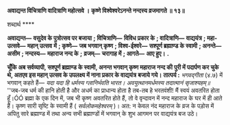 **अवाद्यन्त विचित्राणि वादित्राणि महोत्सवे ।** **कृष्णे विश्वेश्वरेऽनन्ते नन्दस्य व्रजमागते ॥ १३॥** 

शब्दार्थ **** 

**अवाद्यन्त—** **वसुदेव के पुत्रोत्सव पर बजाया** **; विचित्राणि—** **विविध प्रकार के** **; वादित्राणि—** **वाद्ययंत्र** **; महा-उत्सवे—** **महान् उत्सव** **में** **; कृष्णे—** **जब भगवान् कृष्ण** **; विश्व-ईश्वरे—** **सश्पूर्ण ब्रह्माण्ड के स्वामी** **; अनन्ते—** **असीम** **; नन्दस्य—** **महाराज नन्द के** **;** **व्रजम्—** **चरागाह में** **; आगते—** **आए हुए।** **.** 

**चूँकि अब सर्वव्यापी, सश्पूर्ण ब्रह्माण्ड के स्वामी, अनन्त भगवान् कृष्ण महाराज नन्द की** **पुरी में पदार्पण कर चुके थे, अतएव इस महान् उत्सव के उपलक्ष्य में नाना प्रकार के वाद्ययंत्र** **बजाये गये।** **तात्पर्य :** *भगवद्गीता* (४.७) में भगवान् कहते हैं— *यदा यदा हि धर्मस्य ग्लानिर्भवति भारत।* *अवयुत्थानमर्धमस्य तदात्मानं सृजाश्यहम्॥* ''जब-जब धर्म की हानि होती है और अधर्म का प्राधान्य होता है तब-तब हे भरतवंशी! मैं स्वयं अवतरित होता हूँ।ÓÓ ब्रह्मा के एक दिन में, जब भी कृष्ण अवतरित होते हैं, तो वे वृन्दावन में नन्द महाराज के घर में ही आते हैं। कृष्ण सारी सृष्टि के स्वामी हैं ( *सर्वलोकमहेश्वरम्* )। अत: न केवल नंद महाराज के व्रज के पड़ोस में अपितु सारे ब्रह्माण्ड में तथा अन्य सभी ब्रह्माण्डों में भगवान् के शुभ आगमन पर वाद्ययंत्र बज उठे।  